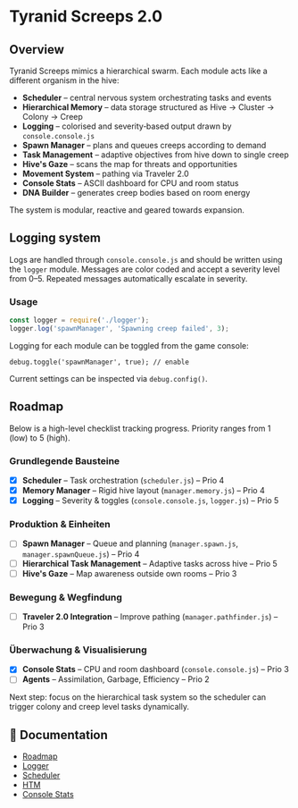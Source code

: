 # Tyranid Screeps 2.0

## Overview

Tyranid Screeps mimics a hierarchical swarm. Each module acts like a different
organism in the hive:

- **Scheduler** – central nervous system orchestrating tasks and events
- **Hierarchical Memory** – data storage structured as Hive → Cluster → Colony → Creep
- **Logging** – colorised and severity‑based output drawn by `console.console.js`
- **Spawn Manager** – plans and queues creeps according to demand
- **Task Management** – adaptive objectives from hive down to single creep
- **Hive's Gaze** – scans the map for threats and opportunities
- **Movement System** – pathing via Traveler 2.0
- **Console Stats** – ASCII dashboard for CPU and room status
- **DNA Builder** – generates creep bodies based on room energy

The system is modular, reactive and geared towards expansion.

## Logging system

Logs are handled through `console.console.js` and should be written using the
`logger` module. Messages are color coded and accept a severity level from 0–5.
Repeated messages automatically escalate in severity.

### Usage
```javascript
const logger = require('./logger');
logger.log('spawnManager', 'Spawning creep failed', 3);
```

Logging for each module can be toggled from the game console:
```
debug.toggle('spawnManager', true); // enable
```
Current settings can be inspected via `debug.config()`.

## Roadmap

Below is a high-level checklist tracking progress. Priority ranges from 1 (low) to 5 (high).

### Grundlegende Bausteine
- [x] **Scheduler** – Task orchestration (`scheduler.js`) – Prio 4
- [x] **Memory Manager** – Rigid hive layout (`manager.memory.js`) – Prio 4
- [x] **Logging** – Severity & toggles (`console.console.js`, `logger.js`) – Prio 5

### Produktion & Einheiten
- [ ] **Spawn Manager** – Queue and planning (`manager.spawn.js`, `manager.spawnQueue.js`) – Prio 4
- [ ] **Hierarchical Task Management** – Adaptive tasks across hive – Prio 5
- [ ] **Hive's Gaze** – Map awareness outside own rooms – Prio 3

### Bewegung & Wegfindung
- [ ] **Traveler 2.0 Integration** – Improve pathing (`manager.pathfinder.js`) – Prio 3

### Überwachung & Visualisierung
- [x] **Console Stats** – CPU and room dashboard (`console.console.js`) – Prio 3
- [ ] **Agents** – Assimilation, Garbage, Efficiency – Prio 2

Next step: focus on the hierarchical task system so the scheduler can trigger colony and creep level tasks dynamically.

## 📘 Documentation
- [Roadmap](./ROADMAP.md)
- [Logger](./docs/logger.md)
- [Scheduler](./docs/scheduler.md)
- [HTM](./docs/htm.md)
- [Console Stats](./docs/console.md)

